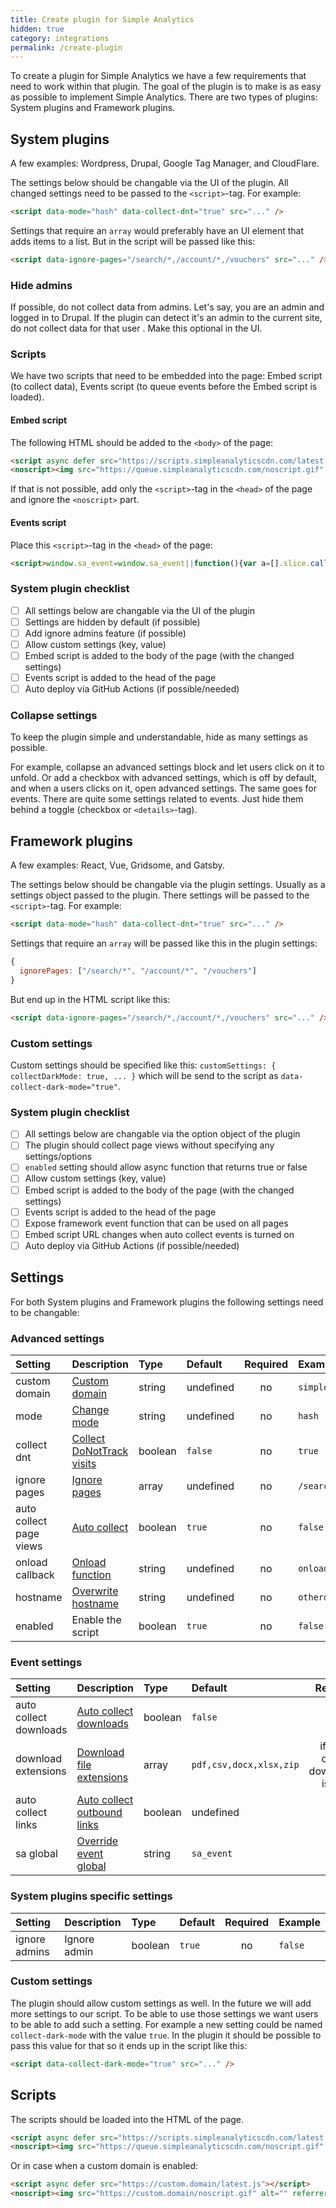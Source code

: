 ```yaml
---
title: Create plugin for Simple Analytics
hidden: true
category: integrations
permalink: /create-plugin
---
```


To create a plugin for Simple Analytics we have a few requirements that need to work within that plugin. The goal of the plugin is to make is as easy as possible to implement Simple Analytics. There are two types of plugins: System plugins and Framework plugins.

## System plugins

A few examples: Wordpress, Drupal, Google Tag Manager, and CloudFlare.

The settings below should be changable via the UI of the plugin. All changed settings need to be passed to the `<script>`-tag. For example:

```html
<script data-mode="hash" data-collect-dnt="true" src="..." />
```

Settings that require an `array` would preferably have an UI element that adds items to a list. But in the script will be passed like this:

```html
<script data-ignore-pages="/search/*,/account/*,/vouchers" src="..." />
```

### Hide admins

If possible, do not collect data from admins. Let's say, you are an admin and logged in to Drupal. If the plugin can detect it's an admin to the current site, do not collect data for that user . Make this optional in the UI.

### Scripts

We have two scripts that need to be embedded into the page: Embed script (to collect data), Events script (to queue events before the Embed script is loaded).

#### Embed script

The following HTML should be added to the `<body>` of the page:

```html
<script async defer src="https://scripts.simpleanalyticscdn.com/latest.js"></script>
<noscript><img src="https://queue.simpleanalyticscdn.com/noscript.gif" alt="" referrerpolicy="no-referrer-when-downgrade" /></noscript>
````

If that is not possible, add only the `<script>`-tag in the `<head>` of the page and ignore the `<noscript>` part.

#### Events script

Place this `<script>`-tag in the `<head>` of the page:

```html
<script>window.sa_event=window.sa_event||function(){var a=[].slice.call(arguments);window.sa_event.q?window.sa_event.q.push(a):window.sa_event.q=[a]};</script>
```

### System plugin checklist

- [ ] All settings below are changable via the UI of the plugin
- [ ] Settings are hidden by default (if possible)
- [ ] Add ignore admins feature (if possible)
- [ ] Allow custom settings (key, value)
- [ ] Embed script is added to the body of the page (with the changed settings)
- [ ] Events script is added to the head of the page
- [ ] Auto deploy via GitHub Actions (if possible/needed)

### Collapse settings

To keep the plugin simple and understandable, hide as many settings as possible.

For example, collapse an advanced settings block and let users click on it to unfold. Or add a checkbox with advanced settings, which is off by default, and when a users clicks on it, open advanced settings. The same goes for events. There are quite some settings related to events. Just hide them behind a toggle (checkbox or `<details>`-tag).

## Framework plugins

A few examples: React, Vue, Gridsome, and Gatsby.

The settings below should be changable via the plugin settings. Usually as a settings object passed to the plugin. There settings will be passed to the `<script>`-tag. For example:

```html
<script data-mode="hash" data-collect-dnt="true" src="..." />
```

Settings that require an `array` will be passed like this in the plugin settings:

```js
{
  ignorePages: ["/search/*", "/account/*", "/vouchers"]
}
```

But end up in the HTML script like this:

```html
<script data-ignore-pages="/search/*,/account/*,/vouchers" src="..." />
```

### Custom settings

Custom settings should be specified like this: `customSettings: { collectDarkMode: true, ... }` which will be send to the script as `data-collect-dark-mode="true"`.

### System plugin checklist

- [ ] All settings below are changable via the option object of the plugin
- [ ] The plugin should collect page views without specifying any settings/options
- [ ] `enabled` setting should allow async function that returns true or false
- [ ] Allow custom settings (key, value)
- [ ] Embed script is added to the body of the page (with the changed settings)
- [ ] Events script is added to the head of the page
- [ ] Expose framework event function that can be used on all pages
- [ ] Embed script URL changes when auto collect events is turned on
- [ ] Auto deploy via GitHub Actions (if possible/needed)

## Settings

For both System plugins and Framework plugins the following settings need to be changable:

### Advanced settings

|Setting|Description|Type|Default|Required|Example|
|:---|:---|:---|:---|:---:|:---|
|custom domain|[Custom domain](https://docs.simpleanalytics.com/bypass-ad-blockers)|string|undefined|no|`simple.example.com`|
|mode|[Change mode](https://docs.simpleanalytics.com/hash-mode)|string|undefined|no|`hash`|
|collect dnt|[Collect DoNotTrack visits](https://docs.simpleanalytics.com/dnt)|boolean|`false`|no|`true`|
|ignore pages|[Ignore pages](https://docs.simpleanalytics.com/ignore-pages)|array|undefined|no|`/search/*,/account/*,/vouchers`|
|auto collect page views|[Auto collect](https://docs.simpleanalytics.com/trigger-custom-page-views#use-custom-collection-anyway)|boolean|`true`|no|`false`|
|onload callback|[Onload function](https://docs.simpleanalytics.com/trigger-custom-page-views#use-custom-collection-anyway)|string|undefined|no|`onloadCallback()`|
|hostname|[Overwrite hostname](https://docs.simpleanalytics.com/overwrite-domain-name)|string|undefined|no|`otherdomain.com`|
|enabled|Enable the script|boolean|`true`|no|`false`|

### Event settings

|Setting|Description|Type|Default|Required|Example|
|:---|:---|:---|:---|:---:|:---|
|auto collect downloads|[Auto collect downloads](https://docs.simpleanalytics.com/automated-events)|boolean|`false`|no|`true`|
|download extensions|[Download file extensions](https://docs.simpleanalytics.com/automated-events)|array|`pdf,csv,docx,xlsx,zip`|if "auto collect downloads" is `true`|`pdf,txt`|
|auto collect links|[Auto collect outbound links](https://docs.simpleanalytics.com/automated-events)|boolean|undefined|no|`true`|
|sa global|[Override event global](https://docs.simpleanalytics.com/events#the-variable-sa_event-is-already-used)|string|`sa_event`|no|`ba_event`|

### System plugins specific settings

|Setting|Description|Type|Default|Required|Example|
|:---|:---|:---|:---|:---:|:---|
|ignore admins|Ignore admin|boolean|`true`|no|`false`|

### Custom settings

The plugin should allow custom settings as well. In the future we will add more settings to our script. To be able to use those settings we want users to be able to add such a setting. For example a new setting could be named `collect-dark-mode` with the value `true`. In the plugin it should be possible to pass this value for that so it ends up in the script like this:

```html
<script data-collect-dark-mode="true" src="..." />
```

## Scripts

The scripts should be loaded into the HTML of the page.

```html
<script async defer src="https://scripts.simpleanalyticscdn.com/latest.js"></script>
<noscript><img src="https://queue.simpleanalyticscdn.com/noscript.gif" alt="" referrerpolicy="no-referrer-when-downgrade" /></noscript>
````

Or in case when a custom domain is enabled:

```html
<script async defer src="https://custom.domain/latest.js"></script>
<noscript><img src="https://custom.domain/noscript.gif" alt="" referrerpolicy="no-referrer-when-downgrade" /></noscript>
````
